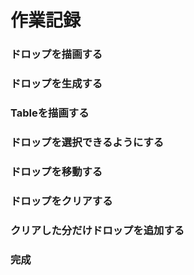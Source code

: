 # 作業記録

### ドロップを描画する

### ドロップを生成する

### Tableを描画する

### ドロップを選択できるようにする

### ドロップを移動する

### ドロップをクリアする

### クリアした分だけドロップを追加する

### 完成
